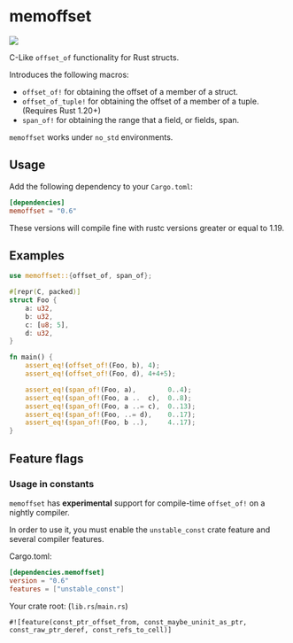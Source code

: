 # memoffset #

[![](https://img.shields.io/crates/v/memoffset.svg)](https://crates.io/crates/memoffset)

C-Like `offset_of` functionality for Rust structs.

Introduces the following macros:
 * `offset_of!` for obtaining the offset of a member of a struct.
 * `offset_of_tuple!` for obtaining the offset of a member of a tuple. (Requires Rust 1.20+)
 * `span_of!` for obtaining the range that a field, or fields, span.

`memoffset` works under `no_std` environments.

## Usage ##
Add the following dependency to your `Cargo.toml`:

```toml
[dependencies]
memoffset = "0.6"
```

These versions will compile fine with rustc versions greater or equal to 1.19.

## Examples ##
```rust
use memoffset::{offset_of, span_of};

#[repr(C, packed)]
struct Foo {
    a: u32,
    b: u32,
    c: [u8; 5],
    d: u32,
}

fn main() {
    assert_eq!(offset_of!(Foo, b), 4);
    assert_eq!(offset_of!(Foo, d), 4+4+5);

    assert_eq!(span_of!(Foo, a),        0..4);
    assert_eq!(span_of!(Foo, a ..  c),  0..8);
    assert_eq!(span_of!(Foo, a ..= c),  0..13);
    assert_eq!(span_of!(Foo, ..= d),    0..17);
    assert_eq!(span_of!(Foo, b ..),     4..17);
}
```

## Feature flags ##

### Usage in constants ###
`memoffset` has **experimental** support for compile-time `offset_of!` on a nightly compiler.

In order to use it, you must enable the `unstable_const` crate feature and several compiler features.

Cargo.toml:
```toml
[dependencies.memoffset]
version = "0.6"
features = ["unstable_const"]
```

Your crate root: (`lib.rs`/`main.rs`)
```rust,ignore
#![feature(const_ptr_offset_from, const_maybe_uninit_as_ptr, const_raw_ptr_deref, const_refs_to_cell)]
```
